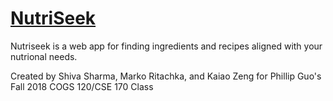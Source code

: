 # [NutriSeek](https://shs416.github.io/Nutrinder/)

Nutriseek is a web app for finding ingredients and recipes aligned with your nutrional needs.

Created by Shiva Sharma, Marko Ritachka, and Kaiao Zeng for Phillip Guo's Fall 2018 COGS 120/CSE 170 Class
